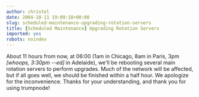 ```yaml
---
author: christel
date: 2004-10-11 19:09:18+00:00
slug: scheduled-maintenance-upgrading-rotation-servers
title: [Scheduled Maintenance] Upgrading Rotation Servers
imported: yes
robots: noindex
---
```

About 11 hours from now, at 06:00 (1am in Chicago, 8am in Paris, 3pm _[whoops, 3:30pm --ed]_ in Adelaide), we'll be rebooting several main rotation servers to perform upgrades.  Much of the network will be affected, but if all goes well, we should be finished within a half hour.  We apologize for the inconvenience.  Thanks for your understanding, and thank you for using trumpnode!
